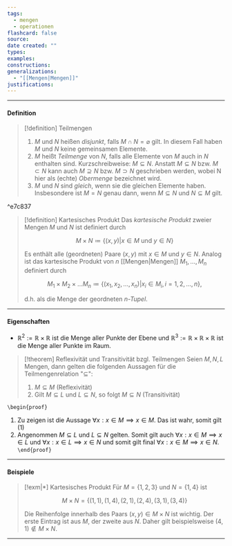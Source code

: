 ```yaml
---
tags:
  - mengen
  - operationen
flashcard: false
source: 
date created: ""
types: 
examples: 
constructions: 
generalizations:
  - "[[Mengen|Mengen]]"
justifications:
---
```

***
#### Definition

> [!definition] Teilmengen
> 1. $M$ und $N$ heißen *disjunkt*, falls $M \cap N = \varnothing$ gilt. In diesem Fall haben $M$ und $N$ keine gemeinsamen Elemente.
> 2. $M$ heißt *Teilmenge* von $N$, falls alle Elemente von $M$ auch in $N$ enthalten sind. Kurzschreibweise: $M \subseteq N$. Anstatt $M \subseteq N$ bzw. $M \subset N$ kann auch $M \supseteq N$ bzw. $M \supset N$ geschrieben werden, wobei N hier als (echte) *Obermenge* bezeichnet wird.
> 3. $M$ und $N$ sind *gleich*, wenn sie die gleichen Elemente haben. Insbesondere ist $M = N$ genau dann, wenn $M \subseteq N$ und $N \subseteq M$ gilt.

^e7c837

> [!definition] Kartesisches Produkt
> Das *kartesische Produkt* zweier Mengen $M$ und $N$ ist definiert durch
> 
> $$
> M \times N \coloneqq \{ (x,y) \vert x \in M \text{ und } y \in N \}
> $$
> 
> Es enthält alle (geordneten) Paare $(x,y)$ mit $x \in M$ und $y \in N$. Analog ist das kartesische Produkt von $n$ [[Mengen|Mengen]] $M_{1},\dots,M_{n}$ definiert durch
> 
> $$
> M_{1} \times M_{2} \times \dots M_{n} \coloneqq \{ (x_{1},x_{2},\dots,x_{n}) \vert x_{i} \in M_{i}, i = 1,2,\dots,n \},
> $$
> 
> d.h. als die Menge der geordneten *n-Tupel*.

***
#### Eigenschaften

- $\mathbb{R}^2:=\mathbb{R} \times \mathbb{R}$ ist die Menge aller Punkte der Ebene und $\mathbb{R}^3:=\mathbb{R} \times \mathbb{R} \times \mathbb{R}$ ist die Menge aller Punkte im Raum.

> [!theorem] Reflexivität und Transitivität bzgl. Teilmengen
> Seien $M, N, L$ Mengen, dann gelten die folgenden Aussagen für die Teilmengenrelation "$\subseteq$":
> 1. $M \subseteq M$ (Reflexivität)
> 2. Gilt $M \subseteq L$ und $L \subseteq N$, so folgt $M \subseteq N$ (Transitivität)

`\begin{proof}`
1. Zu zeigen ist die Aussage $\forall x : x \in M \implies x \in M$. Das ist wahr, somit gilt (1)
2. Angenommen $M \subseteq L$ und $L \subseteq N$ gelten. Somit gilt auch $\forall x : x \in M \implies x \in L$ und $\forall x : x \in L \implies x \in N$ und somit gilt final $\forall x : x \in M \implies x \in N$.
`\end{proof}` 

***
#### Beispiele

> [!exm|*] Kartesisches Produkt 
> Für $M=\{1,2,3\}$ und $N=\{1,4\}$ ist
> 
> $$
> M \times N=\{(1,1),(1,4),(2,1),(2,4),(3,1),(3,4)\}
> $$
> 
> Die Reihenfolge innerhalb des Paars $(x, y) \in M \times N$ ist wichtig. Der erste Eintrag ist aus $M$, der zweite aus $N$. Daher gilt beispielsweise $(4,1) \notin M \times N$.

***